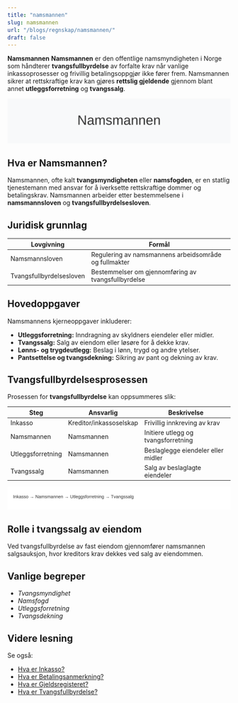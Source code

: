 ```yaml
---
title: "namsmannen"
slug: namsmannen
url: "/blogs/regnskap/namsmannen/"
draft: false
---
```


**Namsmannen**
**Namsmannen** er den offentlige namsmyndigheten i Norge som håndterer **tvangsfullbyrdelse** av forfalte krav når vanlige inkassoprosesser og frivillig betalingsoppgjør ikke fører frem. Namsmannen sikrer at rettskraftige krav kan gjøres **rettslig gjeldende** gjennom blant annet **utleggsforretning** og **tvangssalg**.

![Namsmannen Oversikt](namsmannen.svg)

## Hva er Namsmannen?

Namsmannen, ofte kalt **tvangsmyndigheten** eller **namsfogden**, er en statlig tjenestemann med ansvar for å iverksette rettskraftige dommer og betalingskrav. Namsmannen arbeider etter bestemmelsene i **namsmannsloven** og **tvangsfullbyrdelsesloven**.

## Juridisk grunnlag

| Lovgivning               | Formål                                                      |
|--------------------------|-------------------------------------------------------------|
| Namsmannsloven           | Regulering av namsmannens arbeidsområde og fullmakter       |
| Tvangsfullbyrdelsesloven | Bestemmelser om gjennomføring av tvangsfullbyrdelse         |

## Hovedoppgaver

Namsmannens kjerneoppgaver inkluderer:

* **Utleggsforretning:** Inndragning av skyldners eiendeler eller midler.
* **Tvangssalg:** Salg av eiendom eller løsøre for å dekke krav.
* **Lønns- og trygdeutlegg:** Beslag i lønn, trygd og andre ytelser.
* **Pantsettelse og tvangsdekning:** Sikring av pant og dekning av krav.

## Tvangsfullbyrdelsesprosessen

Prosessen for **tvangsfullbyrdelse** kan oppsummeres slik:

| Steg               | Ansvarlig                     | Beskrivelse                            |
|--------------------|-------------------------------|----------------------------------------|
| Inkasso            | Kreditor/inkassoselskap      | Frivillig innkreving av krav           |
| Namsmannen         | Namsmannen                   | Initiere utlegg og tvangsforretning    |
| Utleggsforretning  | Namsmannen                   | Beslaglegge eiendeler eller midler     |
| Tvangssalg         | Namsmannen                   | Salg av beslaglagte eiendeler          |

![Tvangsfullbyrdelsesprosess](namsmannen-prosess.svg)

## Rolle i tvangssalg av eiendom

Ved tvangsfullbyrdelse av fast eiendom gjennomfører namsmannen salgsauksjon, hvor kreditors krav dekkes ved salg av eiendommen.

## Vanlige begreper

* *Tvangsmyndighet*
* *Namsfogd*
* *Utleggsforretning*
* *Tvangsdekning*

## Videre lesning

Se også:

* [Hva er Inkasso?](/blogs/regnskap/hva-er-inkasso "Hva er Inkasso? Komplett Guide til Inkassoselskaper og Inkassoprosessen")
* [Hva er Betalingsanmerkning?](/blogs/regnskap/betalingsanmerkning "Betalingsanmerkning i Norsk Regnskap")
* [Hva er Gjeldsregisteret?](/blogs/regnskap/gjeldsregisteret "Hva er Gjeldsregisteret? En Guide til Gjeldsregisteret")
* [Hva er Tvangsfullbyrdelse?](/blogs/regnskap/tvangsfullbyrdelse "Hva er Tvangsfullbyrdelse? Guide til Norsk Gjelds- og Utleggfullbyrdelse")
